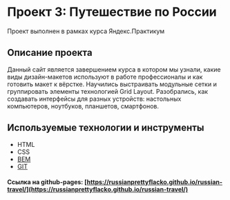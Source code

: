 # Проект 3: Путешествие по России

Проект выполнен в рамках курса Яндекс.Практикум

## Описание проекта

Данный сайт является завершением курса в котором мы узнали, какие виды дизайн-макетов используют в работе профессионалы и как готовить макет к вёрстке. Научились выстраивать модульные сетки и группировать элементы технологией Grid Layout. Разобрались, как создавать интерфейсы для разных устройств: настольных компьютеров, ноутбуков, планшетов, смартфонов.

## Используемые технологии и инструменты

* HTML
* CSS
* [BEM](https://ru.bem.info/)
* [GIT](https://github.com/)

#### Ссылка на github-pages: [https://russianprettyflacko.github.io/russian-travel/](https://russianprettyflacko.github.io/russian-travel/)